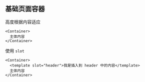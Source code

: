 ## 基础页面容器

高度根据内容适应

```
<Container>
  主体内容
</Container>
```

使用 `slot`

```
<Container>
  <template slot="header">我是插入到 header 中的内容</template>
  主体内容
</Container>
```